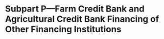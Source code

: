 # Subpart P—Farm Credit Bank and Agricultural Credit Bank Financing of Other Financing Institutions

